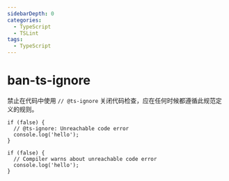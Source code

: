 ```yaml
---
sidebarDepth: 0
categories:
  - TypeScript
  - TSLint
tags:
  - TypeScript
---
```


# ban-ts-ignore

<Badge text="TSOnly" type="warn" vertical="middle" />

禁止在代码中使用 `// @ts-ignore` 关闭代码检查，应在任何时候都遵循此规范定义的规则。

<div class="code-style bad">

```tsx
if (false) {
  // @ts-ignore: Unreachable code error
  console.log('hello');
}
```

</div>
<div class="code-style good">

```tsx
if (false) {
  // Compiler warns about unreachable code error
  console.log('hello');
}
```

</div>
